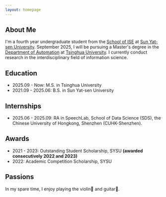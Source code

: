 ```yaml
---
layout: homepage
---
```


## About Me

<!-- I'm a fourth year undergraduate student from [School of ISE](https://ise.sysu.edu.cn), [SYSU](https://www.sysu.edu.cn). I currently conduct research in the interdisciplinary field of information science. From 2022 to 2023, I had the honor to conduct scientific research and study in [Prof. Calvin Yu-Chian Chen (陈语谦)](https://www.ece.pku.edu.cn/info/1053/2659.htm) (Director of AI for Science (AI4S) at Peking University)’s laboratory, YCLab. From 2024 to 2025, I had the honor to complete my undergraduate thesis under the supervision of [Prof. Yunong Zhang(张雨浓)](https://ise.sysu.edu.cn/teacher/teacher01/1416605.htm) (IEEE Senior Member), and conducted research in neurodynamics and robotics in his laboratory. I will receive the Bachelor of Engineering degree from Sun Yat-sen University in June 2025.  -->

I'm a fourth year undergraduate student from the [School of ISE](https://ise.sysu.edu.cn) at [Sun Yat-sen University](https://www.sysu.edu.cn). September 2025, I will be pursuing a Master's degree in the [Department of Automation](https://www.au.tsinghua.edu.cn/index.htm) at [Tsinghua University](https://www.tsinghua.edu.cn). I currently conduct research in the interdisciplinary field of information science.

## Education

- 2025.09 - Now: M.S. in Tsinghua University
- 2021.09 - 2025.06: B.S. in Sun Yat-sen University

## Internships

- 2025.06 - 2025.09: RA in SpeechLab, School of Data Science (SDS), the Chinese University of Hongkong, Shenzhen (CUHK-Shenzhen).

<!-- ## Research Interests

- **AI for Science (AI4S)**: Machine Learning, Generative Pretraining Models, Spatial Transcriptomics
- **Embodied AI**: Reinforcement Learning, Vision Language Action  -->

<!-- ## News

- **[Feb. 2025]** Our paper on Reciprocal Zhang Neural Dynamics (RZND) solving Time-Varying Nonlinear Equation Systems (TVNES) is accepted for China Control Conference 2025. -->

<!-- {% include_relative _includes/mypublications.md %} -->

<!-- {% include_relative _includes/publications.md %} -->

## Awards

- 2021 - 2023: Outstanding Student Scholarship, SYSU **(awarded consecutively 2022 and 2023)**
- 2022: Academic Competition Scholarship, SYSU

## Passions

In my spare time, I enjoy playing the violin🎻 and guitar🎸.
